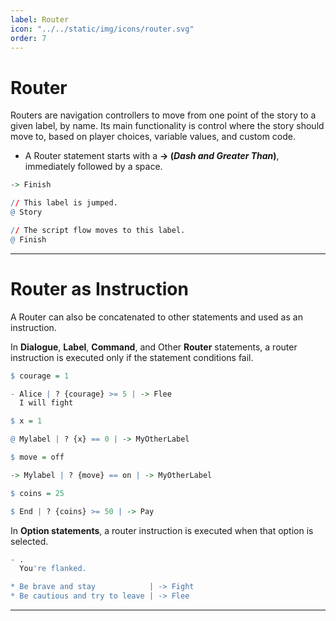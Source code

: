 ```yaml
---
label: Router
icon: "../../static/img/icons/router.svg"
order: 7
---
```

# Router

Routers are navigation controllers to move from one point of the story to a given label, by name. Its main functionality is control where the story should move to, based on player choices, variable values, and custom code.

- A Router statement starts with a **-> (_Dash and Greater Than_)**, immediately followed by a space.

```q #1
-> Finish

// This label is jumped.
@ Story

// The script flow moves to this label.
@ Finish

```

---

# Router as Instruction
A Router can also be concatenated to other statements and used as an instruction.

In **Dialogue**, **Label**, **Command**, and Other **Router** statements, a router instruction is executed only if the statement conditions fail.

```q
$ courage = 1

- Alice | ? {courage} >= 5 | -> Flee
  I will fight
```

```q
$ x = 1

@ Mylabel | ? {x} == 0 | -> MyOtherLabel

```

```q
$ move = off

-> Mylabel | ? {move} == on | -> MyOtherLabel

```

```q
$ coins = 25

$ End | ? {coins} >= 50 | -> Pay

```

In **Option statements**, a router instruction is executed when that option is selected.

```q
- .
  You're flanked.

* Be brave and stay            | -> Fight
* Be cautious and try to leave | -> Flee

```

---

